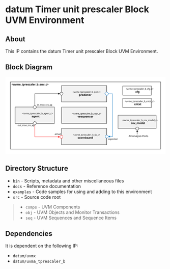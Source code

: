 # datum Timer unit prescaler Block UVM Environment


## About
This IP contains the datum Timer unit prescaler Block UVM Environment.


## Block Diagram
![alt text](./docs/env_block_diagram.svg "Timer unit prescaler Block UVM Environment Block Diagram")

## Directory Structure
* `bin` - Scripts, metadata and other miscellaneous files
* `docs` - Reference documentation
* `examples` - Code samples for using and adding to this environment
* `src` - Source code root

> * `comps` - UVM Components
> * `obj` - UVM Objects and Monitor Transactions
> * `seq` - UVM Sequences and Sequence Items


## Dependencies
It is dependent on the following IP:

* `datum/uvmx`
* `datum/uvma_tprescaler_b`
